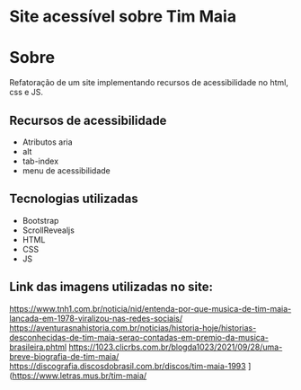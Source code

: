 # Site acessível sobre Tim Maia
# Sobre
Refatoração de um site implementando recursos de acessibilidade no html, css e JS.
## Recursos de acessibilidade
- Atributos aria
- alt
- tab-index
- menu de acessibilidade
## Tecnologias utilizadas
- Bootstrap
- ScrollRevealjs
- HTML
- CSS
- JS
## Link das imagens utilizadas no site:
https://www.tnh1.com.br/noticia/nid/entenda-por-que-musica-de-tim-maia-lancada-em-1978-viralizou-nas-redes-sociais/ 
https://aventurasnahistoria.com.br/noticias/historia-hoje/historias-desconhecidas-de-tim-maia-serao-contadas-em-premio-da-musica-brasileira.phtml 
https://1023.clicrbs.com.br/blogda1023/2021/09/28/uma-breve-biografia-de-tim-maia/ 
https://discografia.discosdobrasil.com.br/discos/tim-maia-1993 ](https://www.letras.mus.br/tim-maia/
